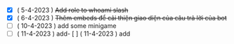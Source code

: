 - [x] ( 5-4-2023 ) ~~Add role to whoami slash~~
- [x] ( 6-4-2023 ) ~~Thêm embeds để cải thiện giao diện của câu trả lời của bot~~
- [ ] ( 10-4-2023 ) add some minigame
- [ ] ( 11-4-2023 ) add- [ ] ( 11-4-2023 ) add